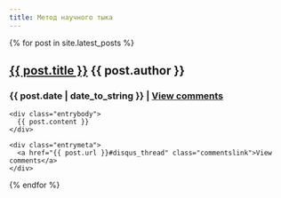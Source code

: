 ```yaml
---
title: Метод научного тыка
---
```

{% for post in site.latest_posts %}
  <div class="entry">
  	<div class="entrytitle">
  		<h2><a href="{{ post.url }}">{{ post.title }}</a> <span class="author">{{ post.author }}</span></h2> 
  		<h3>{{ post.date | date_to_string }} | <a href="{{ post.url }}#disqus_thread" class="commentslink">View comments</a></h3>
  	</div>
  	
  	<div class="entrybody">
  	  {{ post.content }}
  	</div>
  	
  	<div class="entrymeta">
  	  <a href="{{ post.url }}#disqus_thread" class="commentslink">View comments</a>
  	</div>
  </div>
{% endfor %}
